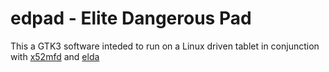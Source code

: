 # edpad - Elite Dangerous Pad
This a GTK3 software inteded to run on a Linux driven tablet in conjunction with [x52mfd](https://github.com/maxb-odessa/x52mfd) and [elda](https://github.com/maxb-odessa/elda)
